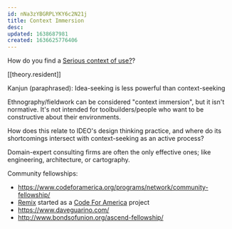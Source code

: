 ```yaml
---
id: nNa3zYBGRPLYKY6c2N21j
title: Context Immersion
desc: 
updated: 1638687981
created: 1636625776406
---
```


How do you find a [Serious context of use?](https://notes.andymatuschak.org/Effective_system_design_requires_insights_drawn_from_serious_contexts_of_use)?

[[theory.resident]]

Kanjun (paraphrased): Idea-seeking is less powerful than context-seeking

Ethnography/fieldwork can be considered "context immersion", but it isn't normative. It's not intended for toolbuilders/people who want to be constructive about their environments.

How does this relate to IDEO's design thinking practice, and where do its shortcomings intersect with context-seeking as an active process?

Domain-expert consulting firms are often the only effective ones; like engineering, architecture, or cartography.

Community fellowships:

- https://www.codeforamerica.org/programs/network/community-fellowship/
- [Remix](https://www.remix.com/blog/5-years-in-review-a-letter-from-our-new-ceo) started as a [Code For America](https://humantransit.org/2014/06/code-for-america-takes-on-transit.html) project
- https://www.daveguarino.com/
- http://www.bondsofunion.org/ascend-fellowship/
